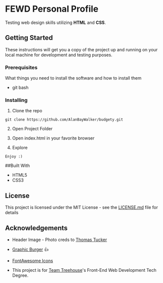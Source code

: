 # FEWD Personal Profile


Testing web design skills utilizing <strong>HTML</strong> and <strong>CSS</strong>.

## Getting Started

These instructions will get you a copy of the project up and running on your local machine for development and testing purposes.

### Prerequisites

What things you need to install the software and how to install them

- git bash


### Installing

1. Clone the repo

```
git clone https://github.com/AlanBayWalker/budgety.git
```

2. Open Project Folder

3. Open index.html in your favorite browser

4. Explore

```
Enjoy :)
```


##Built With
- HTML5
- CSS3

## License

This project is licensed under the MIT License - see the [LICENSE.md](LICENSE.md) file for details

## Acknowledgements
- Header Image - Photo creds to [Thomas Tucker](https://unsplash.com/search/photos/japan-red)

- [Graphic Burger](https://graphicburger.com/)  👍

- [FontAwesome Icons](https://fontawesome.com/)

- This project is for [Team Treehouse](https://teamtreehouse.com)'s Front-End Web Development Tech Degree.

